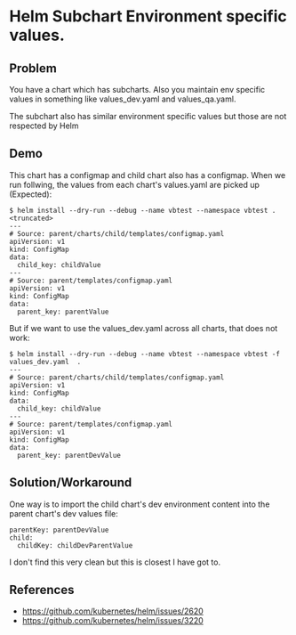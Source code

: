 # Helm Subchart Environment specific values.


## Problem

You have a chart which has subcharts. Also you maintain env specific values in something like values_dev.yaml and values_qa.yaml. 

The subchart also has similar environment specific values but those are not respected by Helm


## Demo

This chart has a configmap and child chart also has a configmap. When we run follwing, the values from each chart's values.yaml are picked up (Expected):

```
$ helm install --dry-run --debug --name vbtest --namespace vbtest .
<truncated>
---
# Source: parent/charts/child/templates/configmap.yaml
apiVersion: v1
kind: ConfigMap
data:
  child_key: childValue
---
# Source: parent/templates/configmap.yaml
apiVersion: v1
kind: ConfigMap
data:
  parent_key: parentValue

```

But if we want to use the values_dev.yaml across all charts, that does not work:

```
$ helm install --dry-run --debug --name vbtest --namespace vbtest -f values_dev.yaml  .
---
# Source: parent/charts/child/templates/configmap.yaml
apiVersion: v1
kind: ConfigMap
data:
  child_key: childValue
---
# Source: parent/templates/configmap.yaml
apiVersion: v1
kind: ConfigMap
data:
  parent_key: parentDevValue
```


## Solution/Workaround

One way is to import the child chart's dev environment content into the parent chart's dev values file:

```
parentKey: parentDevValue
child:
  childKey: childDevParentValue
```

I don't find this very clean but this is closest I have got to.

## References

- https://github.com/kubernetes/helm/issues/2620 
- https://github.com/kubernetes/helm/issues/3220